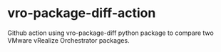 # vro-package-diff-action
Github action using vro-package-diff python package to compare two VMware vRealize Orchestrator packages.
